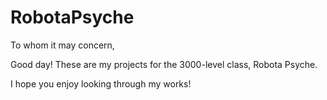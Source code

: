 # RobotaPsyche

To whom it may concern,

Good day! These are my projects for the 3000-level class, Robota Psyche.

I hope you enjoy looking through my works!
